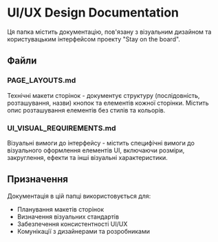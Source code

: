 # UI/UX Design Documentation

Ця папка містить документацію, пов'язану з візуальним дизайном та користувацьким інтерфейсом проекту "Stay on the board".

## Файли

### PAGE_LAYOUTS.md
Технічні макети сторінок - документує структуру (послідовність, розташування, назви) кнопок та елементів кожної сторінки. Містить опис розташування елементів без стилів та кольорів.

### UI_VISUAL_REQUIREMENTS.md
Візуальні вимоги до інтерфейсу - містить специфічні вимоги до візуального оформлення елементів UI, включаючи розміри, закруглення, ефекти та інші візуальні характеристики.

## Призначення
Документація в цій папці використовується для:
- Планування макетів сторінок
- Визначення візуальних стандартів
- Забезпечення консистентності UI/UX
- Комунікації з дизайнерами та розробниками 